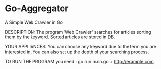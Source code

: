 # Go-Aggregator
A Simple Web Crawler in Go

DESCRIPTION:
The program 'Web Crawler' searches for articles sorting them by the keyword.
Sorted articles are stored in DB.

YOUR APPLIANCES:
You can choose any keyword due to the term you are interested in.
You can also set up the depth of your searching process.

TO RUN THE PROGRAM you need :
go run main.go + http://example.com


